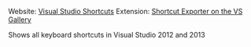 Website: [Visual Studio Shortcuts](http://visualstudioshortcuts.com/)
Extension: [Shortcut Exporter on the VS Gallery](http://visualstudiogallery.msdn.microsoft.com/6ce3b73c-2284-4b95-b61d-6de74aa8dfe6)

Shows all keyboard shortcuts in Visual Studio 2012 and 2013